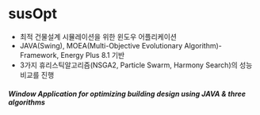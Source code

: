# susOpt
* 최적 건물설계 시뮬레이션을 위한 윈도우 어플리케이션
* JAVA(Swing), MOEA(Multi-Objective Evolutionary Algorithm)-Framework, Energy Plus 8.1 기반
* 3가지 휴리스틱알고리즘(NSGA2, Particle Swarm, Harmony Search)의 성능 비교를 진행


##### Window Application for optimizing building design using JAVA &amp; three algorithms
